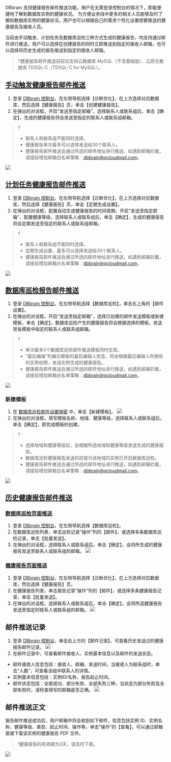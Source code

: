 DBbrain 支持健康报告邮件推送功能，用户在无需登录控制台的情况下，即能便捷地了解到数据库实例的健康状况。
为方便业务线中更多的相关人员能够及时了解到数据库实例的健康状况，用户也可以根据自己的需求个性化设置想要推送的健康报告及接收人员。

当前由手动触发、计划任务及数据库巡检三种方式生成的健康报告，均支持通过邮件进行推送，用户可以选择在创建报告的同时立即推送到指定的接收人邮箱，也可以选择将历史生成的报告推送到指定的接收人邮箱。

>?健康报告邮件推送目前仅支持云数据库 MySQL（不含基础版）、云原生数据库 TDSQL-C（TDSQL-C for MySQL）。

## [手动触发健康报告邮件推送](id:sdcfjkbgyjts)
1. 登录 [DBbrain 控制台](https://console.cloud.tencent.com/dbbrain/analysis)，在左侧导航选择【诊断优化】，在上方选择对应数据库，然后选择【健康报告】页，单击【创建健康报告】。
2. 在弹出的对话框，开启“发送至指定邮箱”，选择联系人或联系组后，单击【确定】，生成的健康报告将会发送至指定的联系人或联系组邮箱。
>?
>
>- 联系人和联系组不能同时选择。
>- 健康报告单次最多可以选择发送给30个联系人。
>- 健康报告邮件推送会通过所选的邮件地址进行推送，如遇到邮箱拦截，请提前增加邮箱白名单策略：dbbrain@qcloudmail.com。
>
![](https://main.qcloudimg.com/raw/b37660fc512d364960b1562c7c9e2e40.png)

## [计划任务健康报告邮件推送](id:jhrwjkbgyjts)
1. 登录 [DBbrain 控制台](https://console.cloud.tencent.com/dbbrain/analysis)，在左侧导航选择【诊断优化】，在上方选择对应数据库，然后选择【健康报告】页，单击【定期生成设置】。
2. 在弹出的对话框，配置自动生成健康报告的时间周期，开启“发送至指定邮箱”，配置健康等级，选择联系人或联系组后，单击【确定】，生成的健康报告将会定期发送至指定的联系人或联系组邮箱。
>?
>- 联系人和联系组不能同时选择。
>- 定期生成设置，最多可以选择发送给30个联系人。
>- 健康报告邮件推送会通过所选的邮件地址进行推送，如遇到邮箱拦截，请提前增加邮箱白名单策略：dbbrain@qcloudmail.com。
> 
![](https://main.qcloudimg.com/raw/56bdd933369e136bd1ebff2848089e76.png)

## [数据库巡检报告邮件推送](id:sjkxjjkbgyjts)
1. 登录 [DBbrain 控制台](https://console.cloud.tencent.com/dbbrain/patrol)，在左侧导航选择【数据库巡检】，单击右上角的【邮件设置】。
2. 在弹出的对话框，开启“发送至指定邮箱”，选择已创建的邮件发送模板或新建模板，单击【确定】，数据库巡检产生的健康报告将会根据选择的模板，发送至各模板中指定的联系人或联系组邮箱。
>?
>- 单次最多5个数据库巡检邮件推送模板同时生效。
>- “最后编辑”列展示模板的最后编辑人信息，将会根据最后编辑人所拥有的实例权限，发送实例生成的健康报告。
>- 健康报告邮件推送会通过所选的邮件地址进行推送，如遇到邮箱拦截，请提前增加邮箱白名单策略：dbbrain@qcloudmail.com。
>
![](https://main.qcloudimg.com/raw/371157844bc7cc2d2fe43897f3fe9c75.png)

### 新建模板
1. 在 [数据库巡检邮件设置弹窗](#sjkxjjkbgyjts) 中，单击【新建模板】。
![](https://main.qcloudimg.com/raw/93d07b5e14b3913678d681d3fa9655e3.png)
2. 在弹出的对话框，填写模板名称、地域、健康等级，选择联系人或联系组后，单击【确定】，即完成模板的创建。
>?
>- 选择地域和健康等级后，会根据所选地域和健康等级发送生成的健康报告。
>- 数据库巡检健康报告发送的前提为该地域的实例已开启数据库巡检。
>- 健康报告邮件推送会通过所选的邮件地址进行推送，如遇到邮箱拦截，请提前增加邮箱白名单策略：dbbrain@qcloudmail.com。
>
![](https://main.qcloudimg.com/raw/95c9877ce54b9f188358258ab1cda81b.png)

## [历史健康报告邮件推送](id:lsjkbgyjts)
### [数据库巡检页面推送](id:sjkxjymts)
1. 登录 [DBbrain 控制台](https://console.cloud.tencent.com/dbbrain/patrol)，在左侧导航选择【数据库巡检】。
2. 在数据库巡检列表，单击巡检记录“操作”列的【邮件】，或选择多条数据库巡检记录，单击【批量发送】。
3. 在弹出的对话框，选择联系人或联系组后，单击【确定】，会将所生成的健康报告发送至联系人或联系组的邮箱。
![](https://main.qcloudimg.com/raw/5bba5e80fc67f47dfbbd9ada0dcdd94e.png)

### [健康报告页面推送](id:jkbgymts)
1. 登录 [DBbrain 控制台](https://console.cloud.tencent.com/dbbrain/performance/health)，在左侧导航选择【诊断优化】，在上方选择对应数据库，然后选择【健康报告】页。
2. 在健康报告列表，单击报告记录“操作”列的【邮件】，或选择多条健康报告记录，单击【批量发送】。
3. 在弹出的对话框，选择联系人或联系组后，单击【确定】，会将所选健康报告发送至指定的联系人或联系组的邮箱。
![](https://main.qcloudimg.com/raw/d103097ceac62710cef5aea327048bb1.png)

## 邮件推送记录
1. 登录 [DBbrain 控制台](https://console.cloud.tencent.com/dbbrain/analysis)，单击右上方的【邮件记录】，可查看历史发送过的健康报告邮件记录。
![](https://main.qcloudimg.com/raw/02c484ece54dea336625b42c9112c271.png)
2. 在邮件记录中，可查看邮件接收人、实例基本信息以及邮件的发送状态。
 - 邮件接收人信息包括：接收人、邮箱、发送时间，当接收人为联系组时，单击“人数”，可查看该组中联系人的详情。
 - 实例基本信息包括：实例ID/名称、报告起止时间。
 - 邮件状态包括：全部成功、部分失败、全部失败三种，当状态为部分失败及全部失败时，请检查填写的邮箱是否正确。
![](https://main.qcloudimg.com/raw/4d54eadb6eddb6bea3abaebdda8510d0.png)

## 邮件推送正文
报告邮件推送成功后，用户邮箱中将会收到如下邮件，信息包括实例 ID、实例名称、健康等级、类型、起止时间、操作等，单击“操作”的【查看】，可以通过邮箱直接下载该实例的健康报告 PDF 文件。
>!健康报告的有效期为3天，请及时下载。
>
![](https://main.qcloudimg.com/raw/efed614e697f0de638a287242cce2a95.png)

